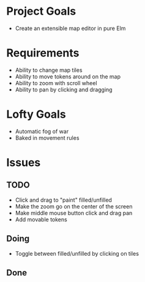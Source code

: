 # Project Goals

* Create an extensible map editor in pure Elm

# Requirements

* Ability to change map tiles
* Ability to move tokens around on the map
* Ability to zoom with scroll wheel
* Ability to pan by clicking and dragging

# Lofty Goals

* Automatic fog of war
* Baked in movement rules

# Issues

## TODO

* Click and drag to "paint" filled/unfilled
* Make the zoom go on the center of the screen
* Make middle mouse button click and drag pan
* Add movable tokens

## Doing

* Toggle between filled/unfilled by clicking on tiles

## Done
